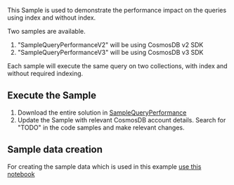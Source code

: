 This Sample is used to demonstrate the performance impact on the queries using index and without index.

Two samples are available.

1) "SampleQueryPerformanceV2" will be using CosmosDB v2 SDK
2) "SampleQueryPerformanceV3" will be using CosmosDB v3 SDK

Each sample will execute the same query on two collections, with index and without required indexing. 

## Execute the Sample
1) Download the entire solution in [SampleQueryPerformance](https://github.com/simodumu/CosmosDB-Samples/tree/main/donnet/SampleQueryPerformance)
2) Update the Sample with relevant CosmosDB account details. 
Search for "TODO" in the code samples and make relevant changes. 
  
  
## Sample data creation
For creating the sample data which is used in this example [use this notebook](https://github.com/simodumu/CosmosDB-Samples/tree/main/Python/SampleDataCreation)


